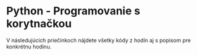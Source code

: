 # Python - Programovanie s korytnačkou

V následujúcich priečinkoch nájdete všetky kódy z hodín aj s popisom pre konkrétnu hodinu.
